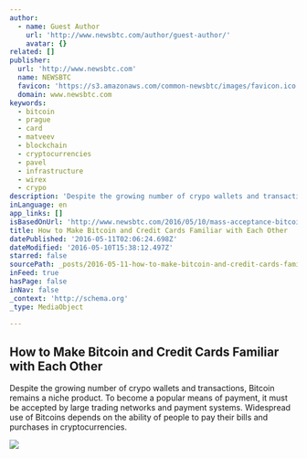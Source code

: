 ```yaml
---
author:
  - name: Guest Author
    url: 'http://www.newsbtc.com/author/guest-author/'
    avatar: {}
related: []
publisher:
  url: 'http://www.newsbtc.com'
  name: NEWSBTC
  favicon: 'https://s3.amazonaws.com/common-newsbtc/images/favicon.ico'
  domain: www.newsbtc.com
keywords:
  - bitcoin
  - prague
  - card
  - matveev
  - blockchain
  - cryptocurrencies
  - pavel
  - infrastructure
  - wirex
  - crypo
description: 'Despite the growing number of crypo wallets and transactions, Bitcoin remains a niche product. To become a popular means of payment, it must be accepted by large trading networks and payment systems. Widespread use of Bitcoins depends on the ability of people to pay their bills and purchases in cryptocurrencies.'
inLanguage: en
app_links: []
isBasedOnUrl: 'http://www.newsbtc.com/2016/05/10/mass-acceptance-bitcoin-make-cryptocurrencies-credit-cards-familiar/'
title: How to Make Bitcoin and Credit Cards Familiar with Each Other
datePublished: '2016-05-11T02:06:24.698Z'
dateModified: '2016-05-10T15:38:12.497Z'
starred: false
sourcePath: _posts/2016-05-11-how-to-make-bitcoin-and-credit-cards-familiar-with-each-othe.md
inFeed: true
hasPage: false
inNav: false
_context: 'http://schema.org'
_type: MediaObject

---
```

<article style=""><h1>How to Make Bitcoin and Credit Cards Familiar with Each Other</h1><p>Despite the growing number of crypo wallets and transactions, Bitcoin remains a niche product. To become a popular means of payment, it must be accepted by large trading networks and payment systems. Widespread use of Bitcoins depends on the ability of people to pay their bills and purchases in cryptocurrencies.</p><img src="http://s3.amazonaws.com/main-newsbtc-images/2016/05/10131119/800x500_Matveev_eng.png" /></article>